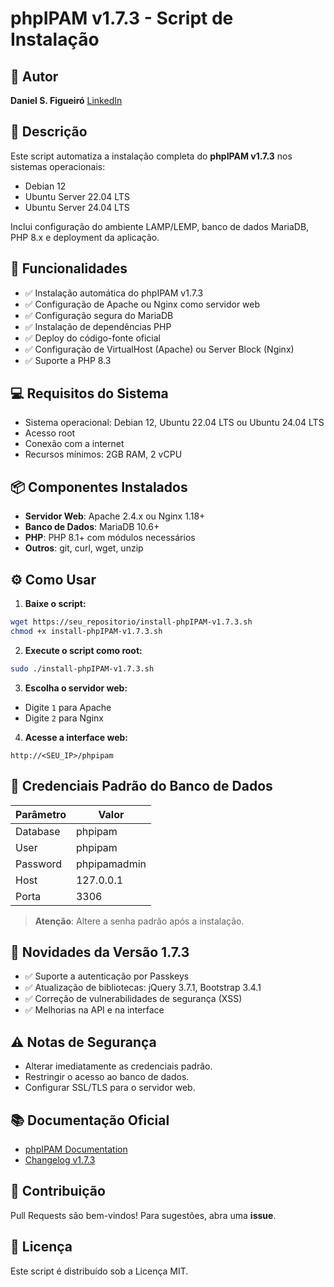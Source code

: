 # phpIPAM v1.7.3 - Script de Instalação

## 👤 Autor
**Daniel S. Figueiró**
[LinkedIn](https://www.linkedin.com/in/danielselbachredes/)


## 🔗 Descrição

Este script automatiza a instalação completa do **phpIPAM v1.7.3** nos sistemas operacionais:

* Debian 12
* Ubuntu Server 22.04 LTS
* Ubuntu Server 24.04 LTS

Inclui configuração do ambiente LAMP/LEMP, banco de dados MariaDB, PHP 8.x e deployment da aplicação.

## 🚀 Funcionalidades

* ✅ Instalação automática do phpIPAM v1.7.3
* ✅ Configuração de Apache ou Nginx como servidor web
* ✅ Configuração segura do MariaDB
* ✅ Instalação de dependências PHP
* ✅ Deploy do código-fonte oficial
* ✅ Configuração de VirtualHost (Apache) ou Server Block (Nginx)
* ✅ Suporte a PHP 8.3

## 💻 Requisitos do Sistema

* Sistema operacional: Debian 12, Ubuntu 22.04 LTS ou Ubuntu 24.04 LTS
* Acesso root
* Conexão com a internet
* Recursos mínimos: 2GB RAM, 2 vCPU

## 📦 Componentes Instalados

* **Servidor Web**: Apache 2.4.x ou Nginx 1.18+
* **Banco de Dados**: MariaDB 10.6+
* **PHP**: PHP 8.1+ com módulos necessários
* **Outros**: git, curl, wget, unzip

## ⚙️ Como Usar

1. **Baixe o script:**

```bash
wget https://seu_repositorio/install-phpIPAM-v1.7.3.sh
chmod +x install-phpIPAM-v1.7.3.sh
```

2. **Execute o script como root:**

```bash
sudo ./install-phpIPAM-v1.7.3.sh
```

3. **Escolha o servidor web:**

* Digite `1` para Apache
* Digite `2` para Nginx

4. **Acesse a interface web:**

```
http://<SEU_IP>/phpipam
```

## 🔑 Credenciais Padrão do Banco de Dados

| Parâmetro | Valor        |
| --------- | ------------ |
| Database  | phpipam      |
| User      | phpipam      |
| Password  | phpipamadmin |
| Host      | 127.0.0.1    |
| Porta     | 3306         |

> **Atenção**: Altere a senha padrão após a instalação.

## 🔁 Novidades da Versão 1.7.3

* ✅ Suporte a autenticação por Passkeys
* ✅ Atualização de bibliotecas: jQuery 3.7.1, Bootstrap 3.4.1
* ✅ Correção de vulnerabilidades de segurança (XSS)
* ✅ Melhorias na API e na interface

## ⚠️ Notas de Segurança

* Alterar imediatamente as credenciais padrão.
* Restringir o acesso ao banco de dados.
* Configurar SSL/TLS para o servidor web.

## 📚 Documentação Oficial

* [phpIPAM Documentation](https://phpipam.net/documents/)
* [Changelog v1.7.3](https://github.com/phpipam/phpipam/releases)

## 👥 Contribuição

Pull Requests são bem-vindos! Para sugestões, abra uma **issue**.

## 🔖 Licença

Este script é distribuído sob a Licença MIT.

